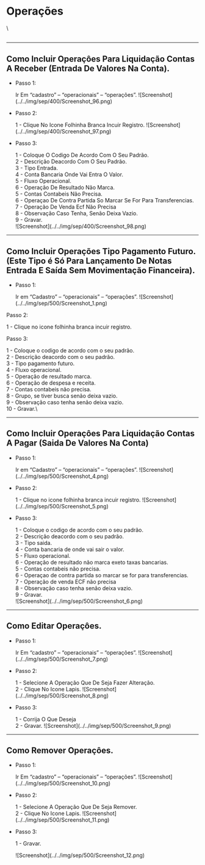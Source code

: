 # Operações

\


##

***

## Como Incluir Operaçôes Para Liquidação Contas A Receber (Entrada De Valores Na Conta).

*   Passo 1:

    Ir Em “cadastro” – “operacionais” – “operações”. !\[Screenshot]\(../../img/sep/400/Screenshot\_96.png)
*   Passo 2:

    1 - Clique No Icone Folhinha Branca Incuir Registro. !\[Screenshot]\(../../img/sep/400/Screenshot\_97.png)
*   Passo 3:

    1 - Coloque O Codigo De Acordo Com O Seu Padrão.\
    2 - Descrição Deacordo Com O Seu Padrão.\
    3 - Tipo Entrada.\
    4 - Conta Bancaria Onde Vai Entra O Valor.\
    5 - Fluxo Operacional.\
    6 - Operação De Resultado Não Marca.\
    5 - Contas Contabeis Não Precisa.\
    6 - Operaçao De Contra Partida So Marcar Se For Para Transferencias.\
    7 - Operação De Venda Ecf Não Precisa\
    8 - Observação Caso Tenha, Senão Deixa Vazio.\
    9 - Gravar.\
    !\[Screenshot]\(../../img/sep/400/Screenshot\_98.png)

***

## Como Incluir Operações Tipo Pagamento Futuro. (Este Tipo é Só Para Lançamento De Notas Entrada E Saída Sem Movimentação Financeira).

*   Passo 1:

    Ir em “Cadastro” – “operacionais” – “operações”. !\[Screenshot]\(../../img/sep/500/Screenshot\_1.png)

Passo 2:

1 - Clique no icone folhinha branca incuir registro.&#x20;

Passo 3:

1 - Coloque o codigo de acordo com o seu padrão.\
2 - Descrição deacordo com o seu padrão.\
3 - Tipo pagamento futuro.\
4 - Fluxo operacional.\
5 - Operação de resultado marca.\
6 - Operação de despesa e receita.\
7 - Contas contabeis não precisa.\
8 - Grupo, se tiver busca senão deixa vazio.\
9 - Observação caso tenha senão deixa vazio.\
10 - Gravar.\


***

## Como Incluir Operaçôes Para Liquidação Contas A Pagar (Saida De Valores Na Conta)

*   Passo 1:

    Ir em “Cadastro” – “operacionais” – “operações”. !\[Screenshot]\(../../img/sep/500/Screenshot\_4.png)
*   Passo 2:

    1 - Clique no icone folhinha branca incuir registro. !\[Screenshot]\(../../img/sep/500/Screenshot\_5.png)
*   Passo 3:

    1 - Coloque o codigo de acordo com o seu padrão.\
    2 - Descrição deacordo com o seu padrão.\
    3 - Tipo saida.\
    4 - Conta bancaria de onde vai sair o valor.\
    5 - Fluxo operacional.\
    6 - Operação de resultado não marca exeto taxas bancarias.\
    5 - Contas contabeis não precisa.\
    6 - Operaçao de contra partida so marcar se for para transferencias.\
    7 - Operação de venda ECF não precisa\
    8 - Observação caso tenha senão deixa vazio.\
    9 - Gravar.\
    !\[Screenshot]\(../../img/sep/500/Screenshot\_6.png)

***

## Como Editar Operaçôes.

*   Passo 1:

    Ir Em “cadastro” – “operacionais” – “operações”. !\[Screenshot]\(../../img/sep/500/Screenshot\_7.png)
*   Passo 2:

    1 - Selecione A Operação Que De Seja Fazer Alteração.\
    2 - Clique No Icone Lapis. !\[Screenshot]\(../../img/sep/500/Screenshot\_8.png)
*   Passo 3:

    1 - Corrija O Que Deseja\
    2 - Gravar. !\[Screenshot]\(../../img/sep/500/Screenshot\_9.png)

***

## Como Remover Operaçôes.

*   Passo 1:

    Ir Em “cadastro” – “operacionais” – “operações”. !\[Screenshot]\(../../img/sep/500/Screenshot\_10.png)
*   Passo 2:

    1 - Selecione A Operação Que De Seja Remover.\
    2 - Clique No Icone Lapis. !\[Screenshot]\(../../img/sep/500/Screenshot\_11.png)
*   Passo 3:

    1 - Gravar.

    !\[Screenshot]\(../../img/sep/500/Screenshot\_12.png)
